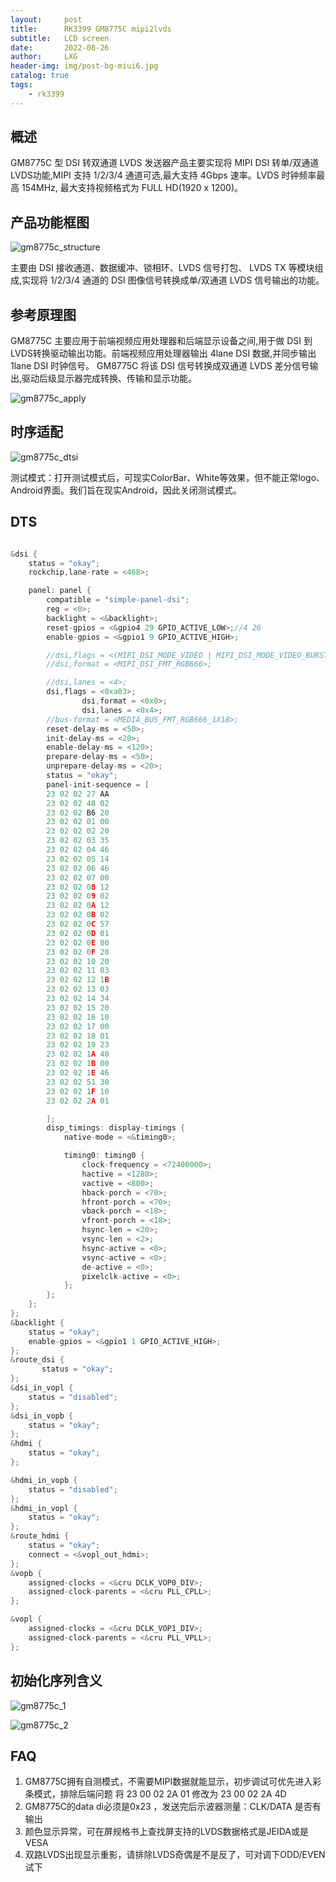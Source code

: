 ```yaml
---
layout:     post
title:      RK3399 GM8775C mipi2lvds
subtitle:   LCD screen
date:       2022-08-26
author:     LXG
header-img: img/post-bg-miui6.jpg
catalog: true
tags:
    - rk3399
---
```


## 概述

GM8775C 型 DSI 转双通道 LVDS 发送器产品主要实现将 MIPI DSI 转单/双通道 LVDS功能,MIPI 支持 1/2/3/4 通道可选,最大支持 4Gbps 速率。LVDS 时钟频率最高 154MHz, 最大支持视频格式为 FULL HD(1920 x 1200)。

## 产品功能框图

![gm8775c_structure](/images/driver/gm8775c_structure.png)

主要由 DSI 接收通道、数据缓冲、锁相环、LVDS 信号打包、 LVDS TX 等模块组成,实现将 1/2/3/4 通道的 DSI 图像信号转换成单/双通道 LVDS 信号输出的功能。

## 参考原理图

GM8775C 主要应用于前端视频应用处理器和后端显示设备之间,用于做 DSI 到 LVDS转换驱动输出功能。前端视频应用处理器输出 4lane DSI 数据,并同步输出 1lane DSI 时钟信号。
GM8775C 将该 DSI 信号转换成双通道 LVDS 差分信号输出,驱动后级显示器完成转换、传输和显示功能。

![gm8775c_apply](/images/driver/gm8775c_apply.png)

## 时序适配

![gm8775c_dtsi](/images/driver/gm8775c_dtsi.png)


测试模式：打开测试模式后，可现实ColorBar、White等效果，但不能正常logo、Android界面。我们旨在现实Android，因此关闭测试模式。

## DTS

```C

&dsi {
	status = "okay";
	rockchip,lane-rate = <468>;

	panel: panel {
		compatible = "simple-panel-dsi";
		reg = <0>;
		backlight = <&backlight>;
		reset-gpios = <&gpio4 29 GPIO_ACTIVE_LOW>;//4 26
		enable-gpios = <&gpio1 9 GPIO_ACTIVE_HIGH>;

		//dsi,flags = <(MIPI_DSI_MODE_VIDEO | MIPI_DSI_MODE_VIDEO_BURST | MIPI_DSI_MODE_LPM)>;
		//dsi,format = <MIPI_DSI_FMT_RGB666>;

		//dsi,lanes = <4>;
		dsi,flags = <0xa03>;
                dsi,format = <0x0>;
                dsi,lanes = <0x4>;
		//bus-format = <MEDIA_BUS_FMT_RGB666_1X18>;
		reset-delay-ms = <50>;
		init-delay-ms = <20>;
		enable-delay-ms = <120>;
		prepare-delay-ms = <50>;
		unprepare-delay-ms = <20>;
		status = "okay";
		panel-init-sequence = [
		23 02 02 27 AA
		23 02 02 48 02
		23 02 02 B6 20
		23 02 02 01 00
		23 02 02 02 20
		23 02 02 03 35
		23 02 02 04 46
		23 02 02 05 14
		23 02 02 06 46
		23 02 02 07 00
		23 02 02 08 12
		23 02 02 09 02
		23 02 02 0A 12
		23 02 02 0B 02
		23 02 02 0C 57
		23 02 02 0D 01
		23 02 02 0E 80
		23 02 02 0F 20
		23 02 02 10 20
		23 02 02 11 03
		23 02 02 12 1B
		23 02 02 13 03
		23 02 02 14 34
		23 02 02 15 20
		23 02 02 16 10
		23 02 02 17 00
		23 02 02 18 01
		23 02 02 19 23
		23 02 02 1A 40
		23 02 02 1B 00
		23 02 02 1E 46
		23 02 02 51 30
		23 02 02 1F 10
		23 02 02 2A 01

		];
		disp_timings: display-timings {
			native-mode = <&timing0>;

			timing0: timing0 {
				clock-frequency = <72400000>;
				hactive = <1280>;
				vactive = <800>;
				hback-porch = <70>;
				hfront-porch = <70>;
				vback-porch = <18>;
				vfront-porch = <18>;
				hsync-len = <20>;
				vsync-len = <2>;
				hsync-active = <0>;
				vsync-active = <0>;
				de-active = <0>;
				pixelclk-active = <0>;
			};
		};
	};
};
&backlight {
	status = "okay";
	enable-gpios = <&gpio1 1 GPIO_ACTIVE_HIGH>;
};
&route_dsi {
       status = "okay";
};
&dsi_in_vopl {
	status = "disabled";
};
&dsi_in_vopb {
	status = "okay";
};
&hdmi {
	status = "okay";
};

&hdmi_in_vopb {
	status = "disabled";
};
&hdmi_in_vopl {
	status = "okay";
};
&route_hdmi {
	status = "okay";
	connect = <&vopl_out_hdmi>;
};
&vopb {
	assigned-clocks = <&cru DCLK_VOP0_DIV>;
	assigned-clock-parents = <&cru PLL_CPLL>;
};

&vopl {
	assigned-clocks = <&cru DCLK_VOP1_DIV>;
	assigned-clock-parents = <&cru PLL_VPLL>;
};

```

## 初始化序列含义

![gm8775c_1](/images/rk3399/gm8775c_1.png)

![gm8775c_2](/images/rk3399/gm8775c_2.png)

## FAQ

1. GM8775C拥有自测模式，不需要MIPI数据就能显示，初步调试可优先进入彩条模式，排除后端问题  将 23 00 02 2A 01 修改为 23 00 02 2A 4D
2. GM8775C的data di必须是0x23 ，发送完后示波器测量：CLK/DATA 是否有输出
3. 颜色显示异常，可在屏规格书上查找屏支持的LVDS数据格式是JEIDA或是VESA
4. 双路LVDS出现显示重影，请排除LVDS奇偶是不是反了，可对调下ODD/EVEN试下



